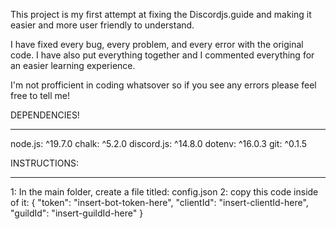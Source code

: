 This project is my first attempt at fixing the Discordjs.guide and making it easier and more user friendly to understand.

I have fixed every bug, every problem, and every error with the original code. I have also put everything together and I commented everything for an easier learning experience.

I'm not profficient in coding whatsover so if you see any errors please feel free to tell me!

DEPENDENCIES!
____
node.js: ^19.7.0
chalk: ^5.2.0
discord.js: ^14.8.0
dotenv: ^16.0.3
git: ^0.1.5

INSTRUCTIONS:
____
1: In the main folder, create a file titled: config.json
2: copy this code inside of it: 
{
	"token": "insert-bot-token-here",
	"clientId": "insert-clientId-here",
	"guildId": "insert-guildId-here"
}
